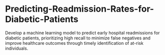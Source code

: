 # Predicting-Readmission-Rates-for-Diabetic-Patients
Develop a machine learning model to predict early hospital readmissions for diabetic patients, prioritizing high recall to minimize false negatives and improve healthcare outcomes through timely identification of at-risk individuals.
